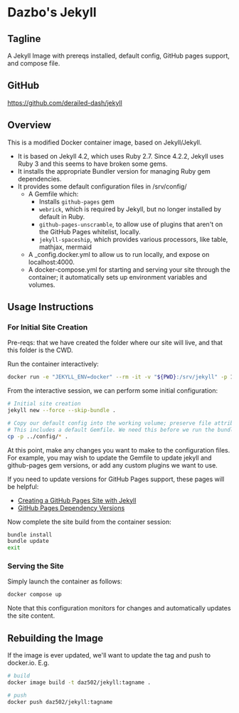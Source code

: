 # Dazbo's Jekyll

## Tagline

A Jekyll Image with prereqs installed, default config, GitHub pages support, and compose file.

## GitHub

https://github.com/derailed-dash/jekyll

## Overview

This is a modified Docker container image, based on Jekyll/Jekyll.

- It is based on Jekyll 4.2, which uses Ruby 2.7.  Since 4.2.2, Jekyll uses Ruby 3 and this seems to have broken some gems.
- It installs the appropriate Bundler version for managing Ruby gem dependencies.
- It provides some default configuration files in /srv/config/
  - A Gemfile which:
    - Installs `github-pages` gem
    - `webrick`, which is required by Jekyll, but no longer installed by default in Ruby.
    - `github-pages-unscramble`, to allow use of plugins that aren't on the GitHub Pages whitelist, locally.
    - `jekyll-spaceship`, which provides various processors, like table, mathjax, mermaid
  - A _config.docker.yml to allow us to run locally, and expose on localhost:4000.
  - A docker-compose.yml for starting and serving your site through the container; it automatically sets up environment variables and volumes.

## Usage Instructions

### For Initial Site Creation

Pre-reqs: that we have created the folder where our site will live, and that this folder is the CWD.

Run the container interactively:

```bash
docker run -e "JEKYLL_ENV=docker" --rm -it -v "${PWD}:/srv/jekyll" -p 127.0.0.1:4000:4000 daz502/jekyll:0.1 sh
```

From the interactive session, we can perform some initial configuration:

```bash
# Initial site creation
jekyll new --force --skip-bundle .

# Copy our default config into the working volume; preserve file attributes (i.e. jekyll owner)
# This includes a default Gemfile. We need this before we run the bundle install
cp -p ../config/* .
```

At this point, make any changes you want to make to the configuration files. For example, you may wish to update the Gemfile to update jekyll and github-pages gem versions, or add any custom plugins we want to use.

If you need to update versions for GitHub Pages support, these pages will be helpful:

- [Creating a GitHub Pages Site with Jekyll](https://docs.github.com/en/pages/setting-up-a-github-pages-site-with-jekyll/creating-a-github-pages-site-with-jekyll)
- [GitHub Pages Dependency Versions](https://pages.github.com/versions)

Now complete the site build from the container session:

```bash
bundle install
bundle update
exit
```

### Serving the Site

Simply launch the container as follows:

```bash
docker compose up
```

Note that this configuration monitors for changes and automatically updates the site content.

## Rebuilding the Image

If the image is ever updated, we'll want to update the tag and push to docker.io. E.g.

```bash
# build
docker image build -t daz502/jekyll:tagname .

# push
docker push daz502/jekyll:tagname
```
